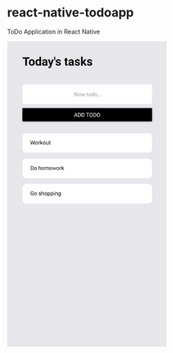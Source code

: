 # react-native-todoapp
ToDo Application in React Native

![Interface](https://github.com/qXytreXp/images/blob/master/photo_2022-04-19_08-15-30.jpg)
